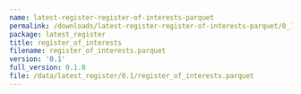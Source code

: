 ```yaml
---
name: latest-register-register-of-interests-parquet
permalink: /downloads/latest-register-register-of-interests-parquet/0_1
package: latest_register
title: register_of_interests
filename: register_of_interests.parquet
version: '0.1'
full_version: 0.1.0
file: /data/latest_register/0.1/register_of_interests.parquet
---
```

